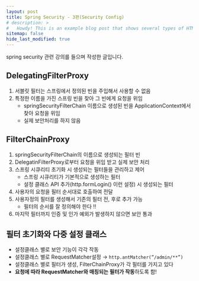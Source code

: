 ```yaml
---
layout: post
title: Spring Security - 3편(Security Config)
# description: >
#   Howdy! This is an example blog post that shows several types of HTML content supported in this theme.
sitemap: false
hide_last_modified: true
---
```

spring security 관련 강의를 들으며 작성한 글입니다.








## DelegatingFilterProxy

1. 서블릿 필터는 스프링에서 정의된 빈을 주입해서 사용할 수 없음
2. 특정한 이름을 가진 스프링 빈을 찾아 그 빈에게 요청을 위임
    - springSecurityFilterChain 이름으로 생성된 빈을 ApplicationContext에서 찾아 요청을 위임
    - 실제 보안처리를 하지 않음

## FilterChainProxy

1. springSecurityFilterChain의 이름으로 생성되는 필터 빈
2. DelegatinFilterProxy로부터 요청을 위임 받고 실제 보안 처리
3. 스프링 시큐리티 초기화 시 생성되는 필터들을 관리하고 제어
    - 스프링 시큐리티가 기본적으로 생성하는 필터
    - 설정 클래스 API 추가(http.formLogin() 이런 설정) 시 생성되는 필터
4. 사용자의 요청을 필터 순서대로 호출하여 전달
5. 사용자정의 필터를 생성해서 기존의 필터 전, 후로 추가 가능
    - 필터의 순서를 잘 정의해야 한다 ‼️
6. 마지막 필터까지 인증 및 인가 예외가 발생하지 않으면 보안 통과

## 필터 초기화와 다중 설정 클래스

- 설정클래스 별로 보안 기능이 각각 작동
- 설정클래스 별로 RequestMatcher설정 → `http.antMatcher(”/admin/**”)`
- 설정클래스 별로 필터가 생성, FilterChainProxy가 각 필터를 가지고 있다
- **요청에 따라 RequestMatcher와 매칭되는 필터가 작동**하도록 함!
